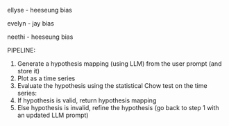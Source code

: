 ellyse - heeseung bias

evelyn - jay bias

neethi - heeseung bias

PIPELINE:
1. Generate a hypothesis mapping (using LLM) from the user prompt (and store it)
2. Plot as a time series
3. Evaluate the hypothesis using the statistical Chow test on the time series:
4. If hypothesis is valid, return hypothesis mapping
5. Else hypothesis is invalid, refine the hypothesis (go back to step 1 with an updated LLM prompt)
